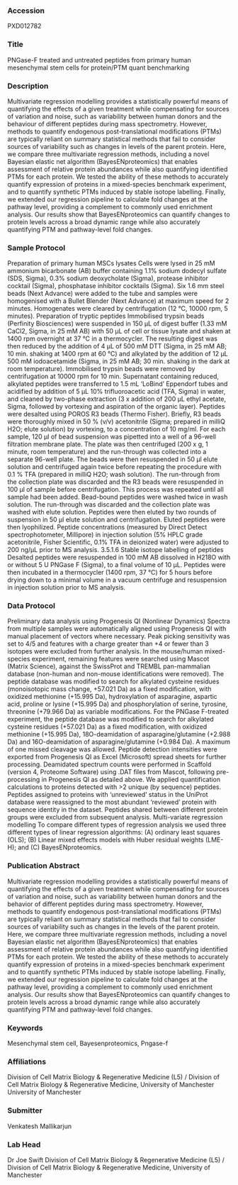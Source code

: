 ### Accession
PXD012782

### Title
PNGase-F treated and untreated peptides from primary human mesenchymal stem cells for protein/PTM quant benchmarking

### Description
Multivariate regression modelling provides a statistically powerful means of quantifying the effects of a given treatment while compensating for sources of variation and noise, such as variability between human donors and the behaviour of different peptides during mass spectrometry. However, methods to quantify endogenous post-translational modifications (PTMs) are typically reliant on summary statistical methods that fail to consider sources of variability such as changes in levels of the parent protein. Here, we compare three multivariate regression methods, including a novel Bayesian elastic net algorithm (BayesENproteomics) that enables assessment of relative protein abundances while also quantifying identified PTMs for each protein. We tested the ability of these methods to accurately quantify expression of proteins in a mixed-species benchmark experiment, and to quantify synthetic PTMs induced by stable isotope labelling. Finally, we extended our regression pipeline to calculate fold changes at the pathway level, providing a complement to commonly used enrichment analysis. Our results show that BayesENproteomics can quantify changes to protein levels across a broad dynamic range while also accurately quantifying PTM and pathway-level fold changes.

### Sample Protocol
Preparation of primary human MSCs lysates  Cells were lysed in 25 mM ammonium bicarbonate (AB) buffer containing 1.1% sodium dodecyl sulfate (SDS, Sigma), 0.3% sodium deoxycholate (Sigma), protease inhibitor cocktail (Sigma), phosphatase inhibitor cocktails (Sigma). Six 1.6 mm steel beads (Next Advance) were added to the tube and samples were homogenised with a Bullet Blender (Next Advance) at maximum speed for 2 minutes. Homogenates were cleared by centrifugation (12 °C, 10000 rpm, 5 minutes).  Preparation of tryptic peptides  Immobilised trypsin beads (Perfinity Biosciences) were suspended in 150 µL of digest buffer (1.33 mM CaCl2, Sigma, in 25 mM AB) with 50 µL of cell or tissue lysate and shaken at 1400 rpm overnight at 37 °C in a thermocycler. The resulting digest was then reduced by the addition of 4 µL of 500 mM DTT (Sigma, in 25 mM AB; 10 min. shaking at 1400 rpm at 60 °C) and alkylated by the addition of 12 µL 500 mM iodoacetamide (Sigma, in 25 mM AB; 30 min. shaking in the dark at room temperature). Immobilised trypsin beads were removed by centrifugation at 10000 rpm for 10 min. Supernatant containing reduced, alkylated peptides were transferred to 1.5 mL ‘LoBind’ Eppendorf tubes and acidified by addition of 5 µL 10% trifluoroacetic acid (TFA, Sigma) in water, and cleaned by two-phase extraction (3 x addition of 200 µL ethyl acetate, Sigma, followed by vortexing and aspiration of the organic layer). Peptides were desalted using POROS R3 beads (Thermo Fisher). Briefly, R3 beads were thoroughly mixed in 50 % (v/v) acetonitrile (Sigma; prepared in milliQ H2O; elute solution) by vortexing, to a concentration of 10 mg/ml. For each sample, 120 µl of bead suspension was pipetted into a well of a 96-well filtration membrane plate. The plate was then centrifuged (200 x g, 1 minute, room temperature) and the run-through was collected into a separate 96-well plate. The beads were then resuspended in 50 µl elute solution and centrifuged again twice before repeating the procedure with 0.1 % TFA (prepared in milliQ H2O; wash solution). The run-through from the collection plate was discarded and the R3 beads were resuspended in 100 µl of sample before centrifugation. This process was repeated until all sample had been added. Bead-bound peptides were washed twice in wash solution. The run-through was discarded and the collection plate was washed with elute solution. Peptides were then eluted by two rounds of suspension in 50 µl elute solution and centrifugation. Eluted peptides were then lyophilized.  Peptide concentrations (measured by Direct Detect spectrophotometer, Millipore) in injection solution (5% HPLC grade acetonitrile, Fisher Scientific, 0.1% TFA in deionized water) were adjusted to 200 ng/µL prior to MS analysis.  3.5.1.6 Stable isotope labelling of peptides  Desalted peptides were resuspended in 100 mM AB dissolved in H218O with or without 5 U PNGase F (Sigma), to a final volume of 10 µL. Peptides were then incubated in a thermocycler (1400 rpm, 37 °C) for 5 hours before drying down to a minimal volume in a vacuum centrifuge and resuspension in injection solution prior to MS analysis.

### Data Protocol
Preliminary data analysis using Progenesis QI (Nonlinear Dynamics)  Spectra from multiple samples were automatically aligned using Progenesis QI with manual placement of vectors where necessary. Peak picking sensitivity was set to 4/5 and features with a charge greater than +4 or fewer than 3 isotopes were excluded from further analysis. In the mouse/human mixed-species experiment, remaining features were searched using Mascot (Matrix Science), against the SwissProt and TREMBL pan-mammalian database (non-human and non-mouse identifications were removed). The peptide database was modified to search for alkylated cysteine residues (monoisotopic mass change, +57.021 Da) as a fixed modification, with oxidized methionine (+15.995 Da), hydroxylation of asparagine, aspartic acid, proline or lysine (+15.995 Da) and phosphorylation of serine, tyrosine, threonine (+79.966 Da) as variable modifications. For the PNGase F-treated experiment, the peptide database was modified to search for alkylated cysteine residues (+57.021 Da) as a fixed modification, with oxidized methionine (+15.995 Da), 18O-deamidation of asparagine/glutamine (+2.988 Da) and 16O-deamidation of asparagine/glutamine (+0.984 Da). A maximum of one missed cleavage was allowed. Peptide detection intensities were exported from Progenesis QI as Excel (Microsoft) spread sheets for further processing. Deamidated spectrum counts were performed in Scaffold (version 4, Proteome Software) using .DAT files from Mascot, following pre-processing in Progenesis QI as detailed above. We applied quantification calculations to proteins detected with >2 unique (by sequence) peptides. Peptides assigned to proteins with ‘unreviewed’ status in the UniProt database were reassigned to the most abundant ‘reviewed’ protein with sequence identity in the dataset. Peptides shared between different protein groups were excluded from subsequent analysis.  Multi-variate regression modelling  To compare different types of regression analysis we used three different types of linear regression algorithms: (A) ordinary least squares (OLS); (B) Linear mixed effects models with Huber residual weights (LME-H); and (C) BayesENproteomics.

### Publication Abstract
Multivariate regression modelling provides a statistically powerful means of quantifying the effects of a given treatment while compensating for sources of variation and noise, such as variability between human donors and the behavior of different peptides during mass spectrometry. However, methods to quantify endogenous post-translational modifications (PTMs) are typically reliant on summary statistical methods that fail to consider sources of variability such as changes in the levels of the parent protein. Here, we compare three multivariate regression methods, including a novel Bayesian elastic net algorithm (BayesENproteomics) that enables assessment of relative protein abundances while also quantifying identified PTMs for each protein. We tested the ability of these methods to accurately quantify expression of proteins in a mixed-species benchmark experiment and to quantify synthetic PTMs induced by stable isotope labelling. Finally, we extended our regression pipeline to calculate fold changes at the pathway level, providing a complement to commonly used enrichment analysis. Our results show that BayesENproteomics can quantify changes to protein levels across a broad dynamic range while also accurately quantifying PTM and pathway-level fold changes.

### Keywords
Mesenchymal stem cell, Bayesenproteomics, Pngase-f

### Affiliations
Division of Cell Matrix Biology & Regenerative Medicine (L5) / Division of Cell Matrix Biology & Regenerative Medicine, University of Manchester
University of Manchester

### Submitter
Venkatesh Mallikarjun

### Lab Head
Dr Joe Swift
Division of Cell Matrix Biology & Regenerative Medicine (L5) / Division of Cell Matrix Biology & Regenerative Medicine, University of Manchester


